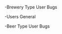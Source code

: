 -Brewery Type User Bugs
<!-- 1. Validation errors on adding a beer for your brewery cause issues on the beer show page -->
<!-- 2. Need a way to handle unavailable beers (Shown to customers/retailers?) -->

-Users General
<!-- 1. Prevent users from manually navigating to other user edit pages
 -->
-Beer Type User Bugs
<!-- 1. Change error validation message for IBU  -->